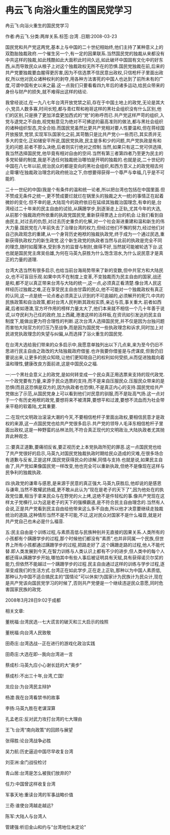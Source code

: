 # 冉云飞  向浴火重生的国民党学习    
    
冉云飞:向浴火重生的国民党学习    
作者:冉云飞.分类:两岸关系.标签:台湾 .日期:2008-03-23    
国民党和共产党这两党,基本上与中国的二十世纪相始终,他们主持了某种意义上的双胞胎独裁政府.一个催生另一个,有一定的因果联系.当然国民党的独裁从来都没有中共这样的独裁,如此残酷如此大面积此时间久远,如此破坏中国固有文化中的好东西,从而导致民众从根子上对这个独裁政权无所不在的恐惧.国民党独裁在前,后来的共产党要独裁要血腥得更厉害,因为不信选票不信民意出政权,只信枪杆子里面出政权,所以他对民众诸种权利的剥夺,用各种方法害死的中国人也达到了前所未有的广度,可谓中国有史以来之最.这一点我们只要看看四九年后的诸多运动,给民众带来的身份与财产的损失,就不难得出这样的结论.    
我曾经说过,在一九八七年台湾开放党禁之前,存在于中国土地上的政党,无论是其大小,党员人数多寡,时间长短,都与青红帮和袍哥这样的黑社会组织没有什么区别,他们的区别,只是换了更加洋盘更加西式的“党"的称呼而已.共产党这样严苛的组织,入党与退党之不自由,视党魁意见为绝对不可拂逆的最高准则的做法,都与黑社会组织的诸种组织型态,完全合拍.而国民党虽然比更共产党相对要人性要温和,但在蒋经国开放报禁,党禁,实现军队国家化之前,其苛酷只是比共产党小一些而已,其实质并无多大的变化.正如储安平所说,国民党执政,民主是多和少的问题,共产党执政是有和无的问题.前者不那么决绝,后者则实行绝对之控制.当然,如果只有这二党可供选择,我当然选择国民党,他毕竟有相对自由的空间.当然有第三者第四者乃至更为民主的多党轮替的制度,我是不选任何独裁统治哪怕是开明的独裁的.也就是说,二十世纪的中国在八七年以前,统治民众的都是变向的黑社会组织,和西方意义上的政党相去何止霄壤!在独裁政治理念的政府统治之下,你想要得获得一个尊严与幸福,几乎是不可能的.    
二十一世纪的中国(我是个有条件的温和统一论者,所以把台湾也包括在中国里面.但不赞成无条件之统一,更不赞成要烂就烂在锅里头的独裁之大一统)的事情正在起着微妙的变化.但不幸的是,大陆现今的政府依旧在延续其独裁治国理念,有幸的是,台湾经过二十年来的民主自由的试验,从蹒跚学步,到逐渐走上正轨,尤其今年的大选,从前那个独裁政府所依重的执政党国民党,重新获得票选上台的机会.让我们看到自由民主,对过去的仇怨,对过去历史重负的化解,对一个社会渐进重建和温和新生的伟大力量.国民党在八年前失去了治理台湾的权力,但经过他们不懈的努力,经过他们对自己执政观念的重建,从一个身背历史袍袱的独裁执政党,终于成为一个通过民选,重新获得执政权力的新生政党.这个新生政党的执政者当然与此前的执政是完全不同的理念,随时如履薄冰,受到多方的监督与制肘,做得不好,当然就可能被轮选下台.这也就是国民党主席吴伯雄,为何在马英九获胜为什么饱含泪水,为什么说民意才是真正的力量的道理.    
台湾大选当然有很多启示,也给当前台海局势带来了新的变数,但中共官方和大陆民众,也不可盲目乐观.如果中共不在制度上变革,不变独裁而为民主自由的国家,战还是和,都不足以真正带来台湾与大陆的统一,这一点,必须真正看清楚.像台湾人民这样经历过独裁之难,正在享受民主自由甘霖的民众,他不可能对一个独裁政权有真正的认同,这一点是统一论点者必须真正认识到的不可逾越的,必须解开的死穴.中共的民族政策和自治政策,都对台湾人民判断其政权实质,亲近与否,事关重大.前者如西藏,后者如港澳,官方坏作用的榜样力量太大了,他们本来就不相信一个几十年善于说谎,以夺民利为己任的政府,加上西藏,港澳这样的活样板,在资讯如引发达的民主自制度下,能做出更为符合理性的判断.这次台湾人选择国民党,并不仅是因为台独问题而害怕大陆官方的打压乃至战争,而是因为国民党一些执政理念和诉求,同时加上对民进党执政理念的失望与纠偏,从而选择了浴火重生的国民党.    
在台湾大选给我们带来的众多启示中,我愿意单独列出以下几点来,来为至今仍旧不思进行民主自由之政改的大陆独裁政府借鉴.也许我要你借鉴是与虎谋皮,但我仍旧要说出来,让更多的民众知晓,让他们更知晓自己的权利如何受损,从而促进独裁向着温和理性,健康改良方面前进,这是中国民众之福.    
一:一个黑社会意义上的政党,是如何转变成一个民众真正用选票来支持的现代政党.一个政党要有力量,来源于民众选票的支持,而不是来自压服民众.压服民众带来的是恐惧(而且这恐惧是双方的,因为执政者也恐惧),不是真正内心的支持.国民党给共产党做出了示范,从国民党身上可以看到他们对民意的驯服,而不是趾高气扬.这一点对于一个有历史袍袱的政党,要想将来不被清算,要想平和过渡,要想不流血而为社会带来平稳的软着陆,尤其重要.    
二:在现代文明政治滚滚大潮的今天,不要相信枪杆子里面出政权,要相信民意才是政权的来源,这一点国民党也给共产党很多启示.共产党的领导人毛泽东相信枪杆子里面出政权,这是一种野蛮的丛林法则,不符合真正现代的文明政治,大陆执政者尤其抛弃此种观念.    
三:要真正道歉,要痛彻反省,要正视历史上本党执政所犯的罪恶.这一点国民党也给了共产党很好的启示,马英九对国民党独裁执政时期给民众造成的灾难,在很多场合有道歉与反省,正是这样,国民党获得民众的谅解,同情与支持.也就是说,如果民主自由了,共产党如果像国民党一样改变,他也完全可以重新执政,但绝不是像现在这样与民争利的独裁执政.    
四:执政党的谦卑与感恩,是来源于民意的真正强大.马英九获胜后,他却说的是感恩与谦卑,当然不敢耀武扬威,更不敢从此认为“现在是老子的天下了",因为他处在的执政党位置,相当于拿来民众与在野党的火上烤,这绝不是件轻松的事.像共产党现在这样太子党横行,以为这是老子的天下的强横霸道,是不符合民主自由理念的.当然有人会说,正是共产党看到民主自由给他带来这么多不自由,所以他才决意要继续走独裁统治的道路,这种情形当然不是不可能,不过,这对民众对国家不是什么福音,就是对共产党自己也未必是什么福音.    
五:民主自由是个训练过程,与素质高低与民族种别并无直接的因果关系.人类所有的小孩都有个蹒跚学步的过程,那个时候他们都没有“素质",也并非同属一个民族,但世界上所有小孩都通过蹒跚学步的过程,把路走好了.这个蹒跚走路的过程,他人不能代替.即人类发展到今天,在智力训练与人类认识上都有不少的进步,但人类中的每个人都还得从蹒跚学步开始,哪怕其中有些人事后被证明具有天赋,具有获得诺贝尔奖的能力,但依然不能越过一个蹒跚学步的过程.民主自由通过这样的训练与学步过程,逐渐变成我们的生活方式.台湾正在如此学步,正在走上正轨,那种以为中国人素质低,那种认为中国不适合搞民主的“国情论"可以休矣!为国家计为民族计为民众计,现在是共产党该向国民党学习的时候了,否则共产党便是一个继续违逆民众意愿,同时危害国家民族的政党.    
2008年3月28日9:02于成都    
    
相关文章:    
董桄福:台湾民选--七大谎言的破灭和三大启示的烛照    
董桄福:向台湾人民致敬    
田奇庄:台湾选战--正在进行的游戏化政治实践    
田奇庄:大选在即--我向台湾进一言    
蔡成杉:马英九应小心谢长廷的大“奥步"    
蔡成杉:不出三十年,台湾,亡国!    
龙应台:为台湾民主辩护    
杨渡:我在台湾看禁书的故事    
李扬:马英九胜在老谋深算    
孔孟老庄:反对武力攻打台湾的七大理由    
王飞:台湾“南向政策"的回顾与展望    
张得胜:论台湾战争必胜    
吴力航:历史逼迫中国尽早收复台湾    
刘亚洲:金门战役检讨    
青山居:台湾是怎么被我们放弃的?    
任力:中国曾这样收复台湾    
军事天地:重读台湾的军事战略价值    
三奇:谁使台湾越走越远?    
陈军:大陆人与台湾人    
管建强:析旧金山和约与“台湾地位未定论"